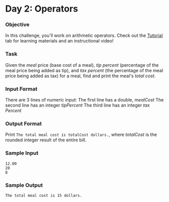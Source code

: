 # Day 2: Operators

### Objective

In this challenge, you'll work on arithmetic operators.
Check out the [Tutorial](https://www.hackerrank.com/challenges/30-operators/tutorial)
tab for learning materials and an instructional video!

### Task

Given the _meal_ price (base cost of a meal),
_tip percent_ (percentage of the meal price being added as tip),
and _tax percent_ (the percentage of the meal price being added as tax) for a meal,
find and print the meal's _total cost_.

### Input Format

There are 3 lines of numeric input:
The first line has a double, _mealCost_
The second line has an integer _tipPercent_
The third line has an integer _tax Percent_

### Output Format

Print `The total meal cost is totalCost dollars.`,
where _totalCost_ is the rounded integer result of the entire bill.

### Sample Input
```
12.00
20
8
```
### Sample Output
```
The total meal cost is 15 dollars.
```
